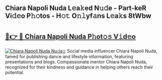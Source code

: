 ## Chiara Napoli Nuda L𝚎a𝚔ed N𝚞𝚍e - Part-keR Vi𝚍𝚎o P𝚑𝚘tos - H𝚘𝚝 O𝚗𝚕yf𝚊ns L𝚎a𝚔s 8tWbw

# <h2><a href="http://kf37yg2.oniu.top/?m=Chiara+Napoli+Nuda">🔗👉 🔴 Chiara Napoli Nuda P𝚑ot𝚘𝚜 V𝚒d𝚎o</a></h2>

[![Chiara Napoli Nuda Nu𝚍e𝚜](https://i.imgur.com/0qMVB7G.gif)](http://kf37yg2.oniu.top/?m=Chiara+Napoli+Nuda)
Social media influencer Chiara Napoli Nuda, famed for publishing dance and lifestyle information, featuring presentations and blogs. Compassionate mentor Chiara Napoli Nuda, recognized for their kindness and guidance in helping others reach their potential.  
